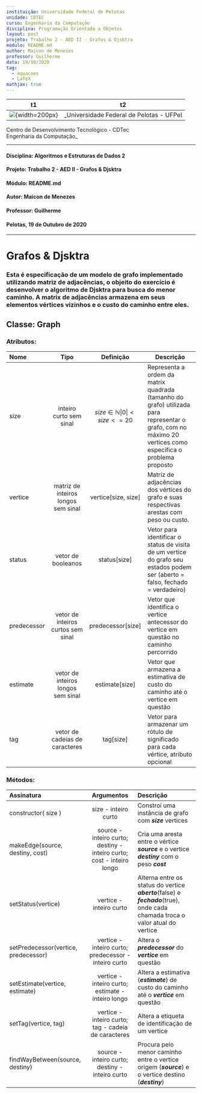 ```yaml
---
instituição: Universidade Federal de Pelotas
unidade: CDTEC
curso: Engenharia da Computação
disciplina: Programação Orientada a Objetos
layout: post
projeto: Trabalho 2 - AED II - Grafos & Djsktra
módulo: README.md
author: Maicon de Menezes
professor: Guilherme
data: 19/10/2020
tag:
  - equacoes
  - LaTeX
mathjax: true
---
```

t1 | t2
--------|------
![](https://upload.wikimedia.org/wikipedia/commons/4/49/UFPEL-ESCUDO-2013.png){width=200px} | _Universidade Federal de Pelotas - UFPel    
Centro de Desenvolvimento Tecnológico - CDTec    
Engenharia da Computação_

***
#### Disciplina: Algoritmos e Estruturas de Dados 2
#### Projeto: Trabalho 2 - AED II - Grafos & Djsktra
#### Módulo: README.md
#### Autor: Maicon de Menezes
#### Professor: Guilherme
#### Pelotas, 19 de Outubro de 2020
***

# Grafos & Djsktra

### Esta é especificação de um modelo de grafo implementado utilizando matriz de adjacências, o objeito do exercício é desenvolver o algoritmo de Djsktra para busca do menor caminho. A matrix de adjacências armazena em seus elementos vértices vizinhos e o custo do caminho entre eles.    


## Classe: Graph    

### Atributos:    
  Nome         |Tipo                                |Definição                            |Descrição
  :------------|:-----------------------------------:|:-----------------------------------:|-----------
  size         | inteiro curto sem sinal  | $$ {size \in \mathbb{N} \| 0 \| < size <=20 } $$ | Representa a ordem da matrix quadrada (tamanho do grafo) utilizada para representar o grafo, com no máximo 20 vertices como especifica o problema proposto
  vertice      | matriz de inteiros longos sem sinal | vertice[size, size]  | Matriz de adjacências dos vértices do grafo e suas respectivas arestas com peso ou custo.
  status      | vetor de booleanos | status[size]  | Vetor para identificar o status de visita de um vertice do grafo seu estados podem ser (aberto = falso, fechado = verdadeiro)
  predecessor | vetor de inteiros curtos sem sinal | predecessor[size]  | Vetor que identifica o vertice antecessor do vertice em questão no caminho percorrido
  estimate    | vetor de inteiros longos sem sinal | estimate[size]  | Vetor que armazena a estimativa de custo do caminho até o vertice em questão
  tag         | vetor de cadeias de caracteres | tag[size]  | Vetor para armazenar um rótulo de significado para cada vértice, atributo opcional

### Métodos:    

Assinatura | Argumentos | Descrição
:--------------|:-----------------:|:------
constructor( size ) | size - inteiro curto | Constroí uma instância de grafo com _**size**_ vertices
makeEdge(source, destiny, cost) | source - inteiro curto; destiny - inteiro curto; cost - inteiro longo | Cria uma aresta entre o vértice _**source**_ e o vertice _**destiny**_ com o peso _**cost**_
setStatus(vertice) | vertice - inteiro curto | Alterna entre os status do vertice _**aberto**_(false) e _**fechado**_(true), onde cada chamada troca o valor atual do vertice
setPredecessor(vertice, predecessor) | vertice - inteiro curto; predecessor - inteiro curto | Altera o _**predecessor**_ do _**vertice**_ em questão
setEstimate(vertice, estimate) | vertice - inteiro curto; estimate - inteiro longo | Altera a estimativa (_**estimate**_) de custo do caminho até o _**vertice**_ em questão
setTag(vertice, tag) | vertice - inteiro curto; tag - cadeia de caracteres | Altera a etiqueta de identificação de um vertice
findWayBetween(source, destiny) | source - inteiro curto; destiny - inteiro curto | Procura pelo menor caminho entre o vertice origem (_**source**_) e o vertice destino (_**destiny**_)
